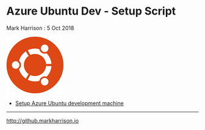 # Azure Ubuntu Dev - Setup Script

Mark Harrison : 5 Oct 2018

![](Images/Ubuntu.png)

- [Setup Azure Ubuntu development machine](AzureUbuntuDev-1.md)

---
<http://github.markharrison.io>
